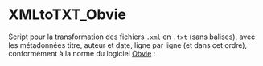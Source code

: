 # XMLtoTXT_Obvie
Script pour la transformation des fichiers `.xml` en `.txt` (sans balises), avec les métadonnées titre, auteur et date, ligne par ligne (et dans cet ordre), conformément à la norme du logiciel [Obvie](https://obvil.huma-num.fr/obvie/) :

